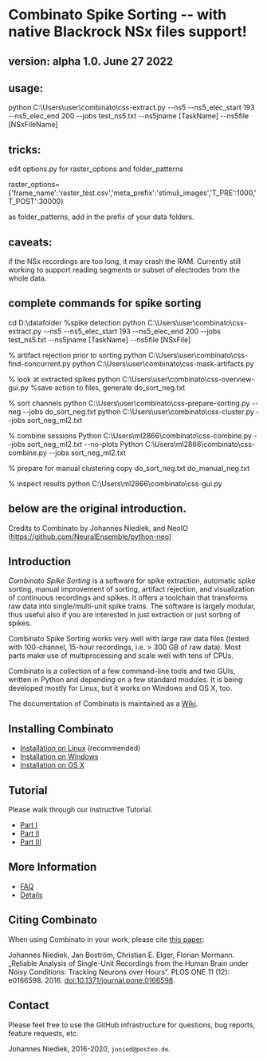 # Combinato Spike Sorting -- with native Blackrock NSx files support! 

## version: alpha 1.0.  June 27 2022

## usage:  
python C:\Users\user\combinato\css-extract.py --ns5 --ns5_elec_start 193 --ns5_elec_end 200 --jobs test_ns5.txt --ns5jname [TaskName] --ns5file [NSxFileName]

## tricks:
edit options.py for raster_options and folder_patterns

raster_options= {'frame_name':'raster_test.csv','meta_prefix':'stimuli_images','T_PRE':1000,'T_POST':30000}

as folder_patterns, add in the prefix of your data folders.

## caveats:
if the NSx recordings are too long, it may crash the RAM. Currently still working to support reading segments or subset of electrodes from the whole data.

## complete commands for spike sorting
cd D:\datafolder
%spike detection
python C:\Users\user\combinato\css-extract.py --ns5 --ns5_elec_start 193 --ns5_elec_end 200 --jobs test_ns5.txt --ns5jname [TaskName] --ns5file [NSxFile]
 
% artifact rejection prior to sorting
python C:\Users\user\combinato\css-find-concurrent.py
python  C:\Users\user\combinato\css-mask-artifacts.py

% look at extracted spikes
python C:\Users\user\combinato\css-overview-gui.py
%save action to files, generate do_sort_neg.txt

% sort channels
python C:\Users\user\combinato\css-prepare-sorting.py --neg --jobs do_sort_neg.txt 
python C:\Users\user\combinato\css-cluster.py --jobs sort_neg_ml2.txt

% combine sessions
Python C:\Users\ml2866\combinato\css-combine.py --jobs sort_neg_ml2.txt --no-plots
Python C:\Users\ml2866\combinato\css-combine.py --jobs sort_neg_ml2.txt 

% prepare for manual clustering
copy do_sort_neg.txt do_manual_neg.txt

% inspect results
python C:\Users\ml2866\combinato\css-gui.py


## below are the original introduction.

Credits to Combinato by Johannes Niediek,  and NeoIO (https://github.com/NeuralEnsemble/python-neo)

## Introduction
_Combinato Spike Sorting_ is a software for spike extraction, automatic spike sorting, manual improvement of sorting, artifact rejection, and visualization of continuous recordings and spikes. It offers a toolchain that transforms raw data into single/multi-unit spike trains. The software is largely modular, thus useful also if you are interested in just extraction or just sorting of spikes.

Combinato Spike Sorting works very well with large raw data files (tested with 100-channel, 15-hour recordings, i.e. > 300 GB of raw data). Most parts make use of multiprocessing and scale well with tens of CPUs.

Combinato is a collection of a few command-line tools and two GUIs, written in Python and depending on a few standard modules. It is being developed mostly for Linux, but it works on Windows and OS X, too.

The documentation of Combinato is maintained as a [Wiki](../../wiki). 

## Installing Combinato
- [Installation on Linux](../../wiki/Installation-on-Linux) (recommended)
- [Installation on Windows](../../wiki/Installation-on-Windows)
- [Installation on OS X](../../wiki/Installation-on-OSX)

## Tutorial
Please walk through our instructive Tutorial.
- [Part I](../../wiki/Tutorial-Synthetic-Data)
- [Part II](../../wiki/Tutorial-Synthetic-Data-II)
- [Part III](../../wiki/Tutorial-Real-Data)

## More Information
- [FAQ](../../wiki/FAQ)
- [Details](../../wiki/Details)

## Citing Combinato 

When using Combinato in your work, please cite [this paper](http://journals.plos.org/plosone/article?id=10.1371/journal.pone.0166598):

Johannes Niediek, Jan Boström, Christian E. Elger, Florian Mormann. „Reliable Analysis of Single-Unit Recordings from the Human Brain under Noisy Conditions: Tracking Neurons over Hours“. PLOS ONE 11 (12): e0166598. 2016. [doi:10.1371/journal.pone.0166598](doi:10.1371/journal.pone.0166598).

## Contact
Please feel free to use the GitHub infrastructure for questions, bug reports, feature requests, etc.

Johannes Niediek, 2016-2020, `jonied@posteo.de`.
